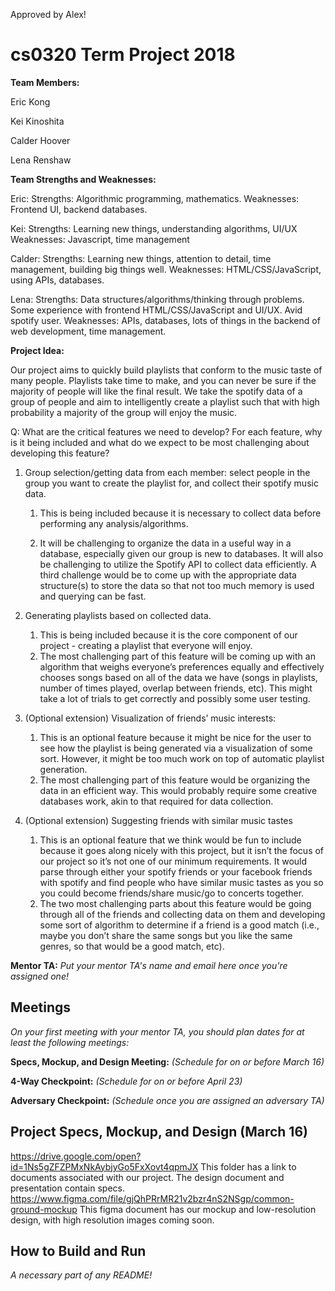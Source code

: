 Approved by Alex!

# cs0320 Term Project 2018

**Team Members:** 

Eric Kong

Kei Kinoshita

Calder Hoover

Lena Renshaw

**Team Strengths and Weaknesses:**

Eric:
Strengths: Algorithmic programming, mathematics.
Weaknesses: Frontend UI, backend databases. 

Kei:
Strengths: Learning new things, understanding algorithms, UI/UX
Weaknesses: Javascript, time management

Calder:
Strengths: Learning new things, attention to detail, time management, building big things well.
Weaknesses: HTML/CSS/JavaScript, using APIs, databases.

Lena:
Strengths: Data structures/algorithms/thinking through problems. Some experience with frontend HTML/CSS/JavaScript and UI/UX. Avid spotify user.
Weaknesses: APIs, databases, lots of things in the backend of web development, time management. 

**Project Idea:**

Our project aims to quickly build playlists that conform to the music taste of many people. Playlists take time to make, and you can never be sure if the majority of people will like the final result. We take the spotify data of a group of people and aim to intelligently create a playlist such that with high probability a majority of the group will enjoy the music. 

Q: What are the critical features we need to develop? For each feature, why is it being included and what do we expect to be most challenging about developing this feature?

1. Group selection/getting data from each member: select people in the group you want to create the playlist for, and collect their spotify music data. 

    1. This is being included because it is necessary to collect data before performing any analysis/algorithms. 

    2. It will be challenging to organize the data in a useful way in a database, especially given our group is new to databases. It will also be challenging to utilize the Spotify API to collect data efficiently. A third challenge would be to come up with the appropriate data structure(s) to store the data so that not too much memory is used and querying can be fast. 

2. Generating playlists based on collected data.
    1. This is being included because it is the core component of our project - creating a playlist that everyone will enjoy.
    2. The most challenging part of this feature will be coming up with an algorithm that weighs everyone’s preferences equally and effectively chooses songs based on all of the data we have (songs in playlists, number of times played, overlap between friends, etc). This might take a lot of trials to get correctly and possibly some user testing. 

3. (Optional extension) Visualization of friends’ music interests:
    1. This is an optional feature because it might be nice for the user to see how the playlist is being generated via a visualization of some sort. However, it might be too much work on top of automatic playlist generation.
    2. The most challenging part of this feature would be organizing the data in an efficient way. This would probably require some creative databases work, akin to that required for data collection.

4. (Optional extension) Suggesting friends with similar music tastes
    1. This is an optional feature that we think would be fun to include because it goes along nicely with this project, but it isn’t the focus of our project so it’s not one of our minimum requirements. It would parse through either your spotify friends or your facebook friends with spotify and find people who have similar music tastes as you so you could become friends/share music/go to concerts together.
    2. The two most challenging parts about this feature would be going through all of the friends and collecting data on them and developing some sort of algorithm to determine if a friend is a good match (i.e., maybe you don’t share the same songs but you like the same genres, so that would be a good match, etc).


**Mentor TA:** _Put your mentor TA's name and email here once you're assigned one!_

## Meetings
_On your first meeting with your mentor TA, you should plan dates for at least the following meetings:_

**Specs, Mockup, and Design Meeting:** _(Schedule for on or before March 16)_

**4-Way Checkpoint:** _(Schedule for on or before April 23)_

**Adversary Checkpoint:** _(Schedule once you are assigned an adversary TA)_

## Project Specs, Mockup, and Design (March 16)
https://drive.google.com/open?id=1Ns5gZFZPMxNkAybjyGo5FxXovt4qpmJX
This folder has a link to documents associated with our project. The design document and presentation contain specs.
https://www.figma.com/file/gjQhPRrMR21v2bzr4nS2NSgp/common-ground-mockup
This figma document has our mockup and low-resolution design, with high resolution images coming soon.

## How to Build and Run
_A necessary part of any README!_
